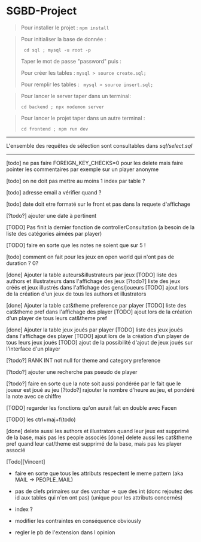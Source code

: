 # SGBD-Project

>Pour installer le projet : 
<code>npm install</code>

>Pour initialiser la base de donnée :
> 
><code> cd sql ; mysql -u root -p </code>
>
>Taper le mot de passe "password"
>puis :
> 
> Pour créer les tables :
><code>mysql > source create.sql; </code>
> 
> Pour remplir les tables :
><code> mysql > source insert.sql; </code>

>Pour lancer le server taper dans un terminal:
> 
><code>cd backend ; npx nodemon server </code>

>Pour lancer le projet taper dans un autre terminal :
> 
><code>cd frontend ; npm run dev</code>





-----------------------
L'ensemble des requêtes de sélection sont consultables dans <em>sql/select.sql</em>

-----------------------


[todo] ne pas faire FOREIGN_KEY_CHECKS=0 pour les delete mais faire pointer les commentaires par exemple sur un player anonyme

[todo] on ne doit pas mettre au moins 1 index par table ?

[todo] adresse email a vérifier quand ?

[todo] date doit etre formaté sur le front et pas dans la requete d'affichage

[?todo?] ajouter une date à pertinent

[TODO] Pas finit la dernier fonction de controllerConsultation (a besoin de la liste des catégories aimées par player)

[TODO] faire en sorte que les notes ne soient que sur 5 !

[todo] comment on fait pour les jeux en open world qui n'ont pas de duration ? 0?

[done] Ajouter la table auteurs&illustrateurs par jeux
[TODO] liste des authors et illustrateurs dans l'affichage des jeux
[?todo?] liste des jeux créés et jeux illustrés dans l'affichage des gens/joueurs
[TODO] ajout lors de la création d'un jeux de tous les authors et illustrators

[done] Ajouter la table cat&theme preference par player
[TODO] liste des cat&theme pref dans l'affichage des player
[TODO] ajout lors de la création d'un player de tous leurs cat&theme pref

[done] Ajouter la table jeux joués par player
[TODO] liste des jeux joués dans l'affichage des player
[TODO] ajout lors de la création d'un player de tous leurs jeux joués
[TODO] ajout de la possibilité d'ajout de jeux joués sur l'interface d'un player

[?todo?] RANK INT not null for theme and category preference

[?todo?] ajouter une recherche pas pseudo de player

[?todo?] faire en sorte que la note soit aussi pondérée par le fait que le joueur est joué au jeu
[?todo?] rajouter le nombre d'heure au jeu, et pondéré la note avec ce chiffre 

[TODO] regarder les fonctions qu'on aurait fait en double avec Facen

[TODO] les ctrl+maj+f(todo)

[done] delete aussi les authors et illustrators quand leur jeux est supprimé de la base, mais pas les people associés
[done] delete aussi les cat&theme pref quand leur cat/theme est supprimé de la base, mais pas les player associé



[Todo][Vincent]
- faire en sorte que tous les attributs respectent le meme pattern
(aka MAIL -> PEOPLE_MAIL)

- pas de clefs primaires sur des varchar -> que des int 
(donc rejoutez des id aux tables qui n'en ont pas)
(unique pour les attributs concernés)

- index ?

- modifier les contraintes en conséquence obviously

- regler le pb de l'extension dans l opinion

